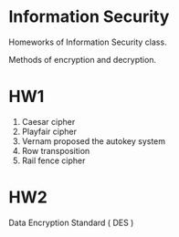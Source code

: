 Information Security
===

Homeworks of Information Security class.

Methods of encryption and decryption.

# HW1
1. Caesar cipher
2. Playfair cipher
3. Vernam proposed the autokey system
4. Row transposition
5. Rail fence cipher

# HW2
Data Encryption Standard ( DES )
